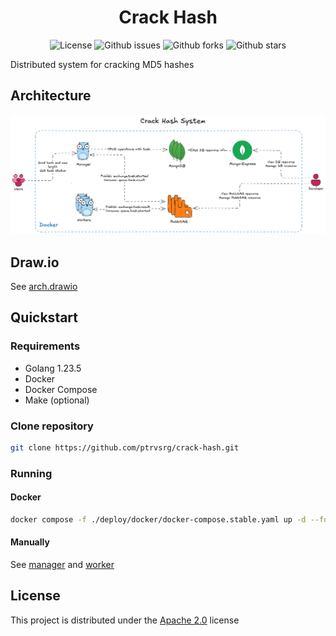 <h1 align="center">Crack Hash</h1>

<p align="center">
  <img alt="License" src="https://img.shields.io/github/license/ptrvsrg/crack-hash?color=56BEB8&style=flat">
  <img alt="Github issues" src="https://img.shields.io/github/issues/ptrvsrg/crack-hash?color=56BEB8&style=flat" />
  <img alt="Github forks" src="https://img.shields.io/github/forks/ptrvsrg/crack-hash?color=56BEB8&style=flat" />
  <img alt="Github stars" src="https://img.shields.io/github/stars/ptrvsrg/crack-hash?color=56BEB8&style=flat" />
</p>

Distributed system for cracking MD5 hashes

## Architecture

![architecture](.assets/arch.png)

## Draw.io

See [arch.drawio](./.assets/arch.drawio)

## Quickstart

### Requirements

- Golang 1.23.5
- Docker
- Docker Compose
- Make (optional)

### Clone repository

```bash
git clone https://github.com/ptrvsrg/crack-hash.git
```

### Running

#### Docker

```bash
docker compose -f ./deploy/docker/docker-compose.stable.yaml up -d --force-recreate --build
```

#### Manually

See [manager](./manager/README.md) and [worker](./worker/README.md)

## License

This project is distributed under the [Apache 2.0](https://www.apache.org/licenses/LICENSE-2.0.html) license